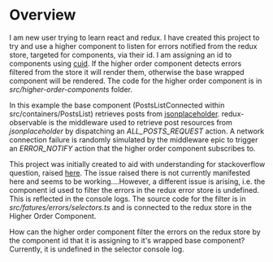 # Overview

I am new user trying to learn react and redux. I have created this project to try and use a higher component to listen for errors notified from the redux store, targeted for components, via their id. I am assigning an id to components using [cuid](https://www.npmjs.com/package/cuid). If the higher order component detects errors filtered from the store it will render them, otherwise the base wrapped component will be rendered. The code for the higher order component is in _src/higher-order-components_ folder.

In this example the base component (PostsListConnected within src/containers/PostsList) retrieves posts from [jsonplaceholder](https://jsonplaceholder.typicode.com/posts). redux-observable is the middleware used to retrieve post resources from _jsonplaceholder_ by dispatching an _ALL_POSTS_REQUEST_ action. A network connection failure is randomly simulated by the middleware epic to trigger an _ERROR_NOTIFY_ action that the higher order component subscribes to.

This project was initially created to aid with understanding for stackoverflow question, raised [here](https://stackoverflow.com/questions/59036508/why-is-dispatch-property-undefined-for-a-connected-wrapped-component-within-a-co?noredirect=1#comment104316034_59036508). The issue raised there is not currently manifested here and seems to be working....However, a different issue is arising, i.e. the component id used to filter the errors in the redux error store is undefined. This is reflected in the console logs. The source code for the filter is in _src/fatures/errors/selectors.ts_ and is connected to the redux store in the Higher Order Component.

How can the higher order component filter the errors on the redux store by the component id that it is assigning to it's wrapped base component? Currently, it is undefined in the selector console log.
